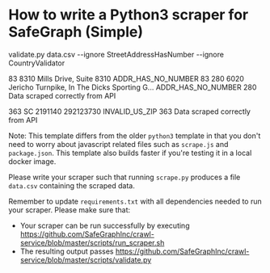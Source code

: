 # How to write a Python3 scraper for SafeGraph (Simple)
validate.py data.csv --ignore StreetAddressHasNumber --ignore CountryValidator


83                        8310 Mills Drive, Suite 8310  ADDR_HAS_NO_NUMBER         83
280  6020 Jericho Turnpike, In The Dicks Sporting G...  ADDR_HAS_NO_NUMBER        280
Data scraped correctly from API

363    SC  2191140  292123730  INVALID_US_ZIP        363
Data scraped correctly from API


Note: This template differs from the older `python3` template in that you don't need to worry about javascript related files such as `scrape.js` and `package.json`. This template also builds faster if you're testing it in a local docker image.

Please write your scraper such that running `scrape.py` produces a file `data.csv` containing the scraped data.

Remember to update `requirements.txt` with all dependencies needed to run your scraper. 
Please make sure that:
* Your scraper can be run successfully by executing https://github.com/SafeGraphInc/crawl-service/blob/master/scripts/run_scraper.sh 
* The resulting output passes https://github.com/SafeGraphInc/crawl-service/blob/master/scripts/validate.py
